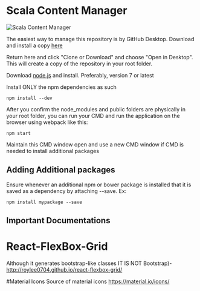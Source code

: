 # Scala Content Manager
![Scala Content Manager](https://github.com/ScalaInc/cm-ui-poc/blob/master/ScalaCM.png)

The easiest way to manage this repository is by GitHub Desktop. Download and install a copy [here](https://desktop.github.com/)

Return here and click "Clone or Download" and choose "Open in Desktop". This will create a copy of the repository in your root folder.

Download [node.js](https://nodejs.org/en/) and install. Preferably, version 7 or latest

Install ONLY the npm dependencies as such
```
npm install --dev
```

After you confirm the node_modules and public folders are physically in your root folder, you can run your CMD and run the application on the browser using webpack like this:
```
npm start
```
Maintain this CMD window open and use a new CMD window if CMD is needed to install additional packages

## Adding Additional packages
Ensure whenever an additional npm or bower package is installed that it is saved as a dependency by attaching --save. Ex:
```
npm install mypackage --save
```

## Important Documentations

# React-FlexBox-Grid
Although it generates bootstrap-like classes IT IS NOT Bootstrap)- http://roylee0704.github.io/react-flexbox-grid/

#Material Icons
Source of material icons https://material.io/icons/
